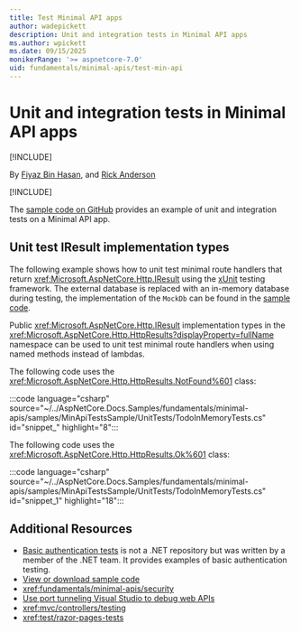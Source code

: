 ```yaml
---
title: Test Minimal API apps
author: wadepickett
description: Unit and integration tests in Minimal API apps
ms.author: wpickett
ms.date: 09/15/2025
monikerRange: '>= aspnetcore-7.0'
uid: fundamentals/minimal-apis/test-min-api
---
```


# Unit and integration tests in Minimal API apps

[!INCLUDE[](~/includes/not-latest-version.md)]

By [Fiyaz Bin Hasan](https://github.com/fiyazbinhasan), and [Rick Anderson](https://twitter.com/RickAndMSFT)

[!INCLUDE[](~/includes/integrationTests.md)]

The [sample code on GitHub](https://github.com/dotnet/AspNetCore.Docs.Samples/tree/main/fundamentals/minimal-apis/samples/MinApiTestsSample) provides an example of unit and integration tests on a Minimal API app.

<a name="iit7"></a>

## Unit test IResult implementation types

The following example shows how to unit test minimal route handlers that return <xref:Microsoft.AspNetCore.Http.IResult> using the [xUnit](https://github.com/xunit/xunit/) testing framework. The external database is replaced with an in-memory database during testing, the implementation of the `MockDb` can be found in the [sample code](https://github.com/dotnet/AspNetCore.Docs.Samples/blob/main/fundamentals/minimal-apis/samples/MinApiTestsSample/UnitTests/Helpers/MockDb.cs).

Public <xref:Microsoft.AspNetCore.Http.IResult> implementation types in the <xref:Microsoft.AspNetCore.Http.HttpResults?displayProperty=fullName> namespace can be used to unit test minimal route handlers when using named methods instead of lambdas.

The following code uses the <xref:Microsoft.AspNetCore.Http.HttpResults.NotFound%601> class:

:::code language="csharp" source="~/../AspNetCore.Docs.Samples/fundamentals/minimal-apis/samples/MinApiTestsSample/UnitTests/TodoInMemoryTests.cs" id="snippet_" highlight="8":::

The following code uses the <xref:Microsoft.AspNetCore.Http.HttpResults.Ok%601> class:

:::code language="csharp" source="~/../AspNetCore.Docs.Samples/fundamentals/minimal-apis/samples/MinApiTestsSample/UnitTests/TodoInMemoryTests.cs" id="snippet_1" highlight="18":::

## Additional Resources

* [Basic authentication tests](https://github.com/blowdart/idunno.Authentication/tree/dev/test/idunno.Authentication.Basic.Test) is not a .NET repository but was written by a member of the .NET team. It provides examples of basic authentication testing.
* [View or download sample code](https://github.com/dotnet/AspNetCore.Docs.Samples/tree/main/fundamentals/minimal-apis/samples/MinApiTestsSample)
* <xref:fundamentals/minimal-apis/security>
* [Use port tunneling Visual Studio to debug web APIs](/connectors/custom-connectors/port-tunneling)
* <xref:mvc/controllers/testing>
* <xref:test/razor-pages-tests>
